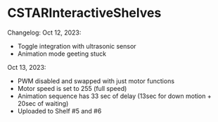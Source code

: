 # CSTARInteractiveShelves

Changelog:
Oct 12, 2023:
- Toggle integration with ultrasonic sensor
- Animation mode geeting stuck

Oct 13, 2023:
- PWM disabled and swapped with just motor functions
- Motor speed is set to 255 (full speed)
- Animation sequence has 33 sec of delay (13sec for down motion + 20sec of waiting)
- Uploaded to Shelf #5 and #6
